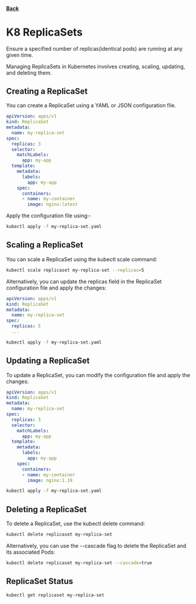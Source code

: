 #### [Back](./README.md)

# K8 ReplicaSets

Ensure a specified number of replicas(identical pods) are running at any given time.

Managing ReplicaSets in Kubernetes involves creating, scaling, updating, and deleting them.

## Creating a ReplicaSet

You can create a ReplicaSet using a YAML or JSON configuration file.

```yaml
apiVersion: apps/v1
kind: ReplicaSet
metadata:
  name: my-replica-set
spec:
  replicas: 3
  selector:
    matchLabels:
      app: my-app
  template:
    metadata:
      labels:
        app: my-app
    spec:
      containers:
      - name: my-container
        image: nginx:latest
```

Apply the configuration file using:-

```bash
kubectl apply -f my-replica-set.yaml
```

## Scaling a ReplicaSet
You can scale a ReplicaSet using the kubectl scale command:

```bash
kubectl scale replicaset my-replica-set --replicas=5
```

Alternatively, you can update the replicas field in the ReplicaSet configuration file and apply the changes:

```yaml
apiVersion: apps/v1
kind: ReplicaSet
metadata:
  name: my-replica-set
spec:
  replicas: 5
  ...
```

```bash
kubectl apply -f my-replica-set.yaml
```

## Updating a ReplicaSet
To update a ReplicaSet, you can modify the configuration file and apply the changes:

```yaml
apiVersion: apps/v1
kind: ReplicaSet
metadata:
  name: my-replica-set
spec:
  replicas: 3
  selector:
    matchLabels:
      app: my-app
  template:
    metadata:
      labels:
        app: my-app
    spec:
      containers:
      - name: my-container
        image: nginx:1.19
```
```bash
kubectl apply -f my-replica-set.yaml
```

## Deleting a ReplicaSet
To delete a ReplicaSet, use the kubectl delete command:
```bash
kubectl delete replicaset my-replica-set
```

Alternatively, you can use the --cascade flag to delete the ReplicaSet and its associated Pods:

```bash
kubectl delete replicaset my-replica-set --cascade=true
```


## ReplicaSet Status
```bash
kubectl get replicaset my-replica-set
```
